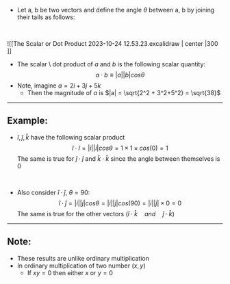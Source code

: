 - Let a, b be two vectors and define the angle $\theta$ between a, b by joining  
their tails as follows:

<br>

![[The Scalar or Dot Product 2023-10-24 12.53.23.excalidraw | center |300 ]]
<br>

- The scalar \ dot product of $a$ and $b$ is the following scalar quantity:
$$a\cdot b \equiv |a||b|cos\theta$$
- Note, imagine $a = 2i + 3j + 5k$
	- Then the magnitude of $a$ is $|a| = \sqrt{2^2 + 3^2+5^2} = \sqrt{38}$ 

___ 
## Example:
- $\hat{i},\hat j, \hat k$ have the following scalar product
$$\hat i \cdot \hat i = |i||i|cos\theta = 1\times 1\times cos(0)= 1$$
The same is true for $\hat j \cdot \hat j$ and $\hat k \cdot \hat k$ since the angle between themselves is 0

<br>

- Also consider $\hat i\cdot \hat j$, $\theta = 90$:
$$\hat i \cdot \hat j = |i||j| cos\theta = |i||j| cos(90) = |i||j| \times 0 = 0$$
The same is true for the other vectors $(\hat i \cdot \hat k \quad and \quad \hat j \cdot \hat k)$
___
## Note:
- These results are unlike ordinary multiplication 
- In ordinary multiplication of two number $(x,y)$
	- If $xy = 0$ then either $x$ or $y = 0$ 